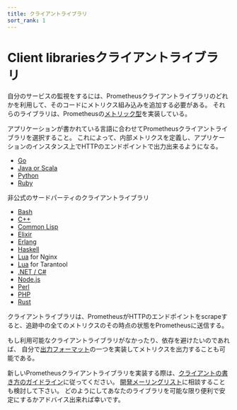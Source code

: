 ```yaml
---
title: クライアントライブラリ
sort_rank: 1
---
```


# <span class="original-header">Client libraries</span>クライアントライブラリ

自分のサービスの監視をするには、Prometheusクライアントライブラリのどれかを利用して、そのコードにメトリクス組み込みを追加する必要がある。
それらのライブラリは、Prometheusの[メトリック型](/ja/docs/concepts/metric_types/)を実装している。

アプリケーションが書かれている言語に合わせてPrometheusクライアントライブラリを選択すること。
これによって、内部メトリクスを定義し、アプリケーションのインスタンス上でHTTPのエンドポイントで出力出来るようになる。

* [Go](https://github.com/prometheus/client_golang)
* [Java or Scala](https://github.com/prometheus/client_java)
* [Python](https://github.com/prometheus/client_python)
* [Ruby](https://github.com/prometheus/client_ruby)

非公式のサードパーティのクライアントライブラリ

* [Bash](https://github.com/aecolley/client_bash)
* [C++](https://github.com/jupp0r/prometheus-cpp)
* [Common Lisp](https://github.com/deadtrickster/prometheus.cl)
* [Elixir](https://github.com/deadtrickster/prometheus.ex)
* [Erlang](https://github.com/deadtrickster/prometheus.erl)
* [Haskell](https://github.com/fimad/prometheus-haskell)
* [Lua](https://github.com/knyar/nginx-lua-prometheus) for Nginx
* [Lua](https://github.com/tarantool/prometheus) for Tarantool
* [.NET / C#](https://github.com/andrasm/prometheus-net)
* [Node.js](https://github.com/siimon/prom-client)
* [Perl](https://metacpan.org/pod/Net::Prometheus)
* [PHP](https://github.com/Jimdo/prometheus_client_php)
* [Rust](https://github.com/pingcap/rust-prometheus)

クライアントライブラリは、PrometheusがHTTPのエンドポイントをscrapeすると、追跡中の全てのメトリクスのその時点の状態をPrometheusに送信する。

もし利用可能なクライアントライブラリがなかったり、依存を避けたいのであれば、
自分で[出力フォーマット](/ja/docs/instrumenting/exposition_formats/)の一つを実装してメトリクスを出力することも可能である。

新しいPrometheusクライアントライブラリを実装する際は、[クライアントの書き方のガイドライン](https://prometheus.io/docs/instrumenting/writing_clientlibs)に従ってください。
[開発メーリングリスト](https://groups.google.com/forum/#!forum/prometheus-developers)に相談することも検討して下さい。
どのようにしてあなたのライブラリを可能な限り便利で安定にするかアドバイス出来れば幸いです。

